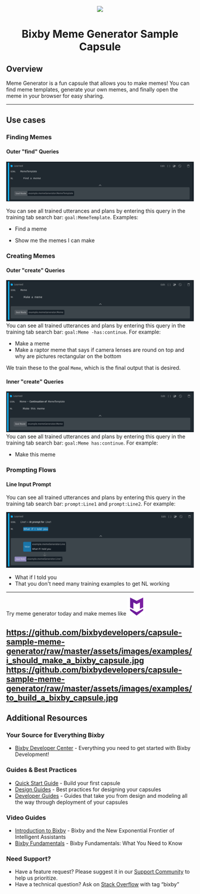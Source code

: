 <p align="Center">
  <img src="https://bixbydevelopers.com/dev/docs-assets/resources/dev-guide/bixby_logo_github-11221940070278028369.png">
  <br/>
  <h1 align="Center">Bixby Meme Generator Sample Capsule</h1>
</p>

## Overview

Meme Generator is a fun capsule that allows you to make memes! You can find meme templates, generate your own memes, and finally open the meme in your browser for easy sharing.

---

## Use cases

### Finding Memes

#### Outer "find" Queries

![Outer "find" Query](./assets/images/OuterFindQuery.png)

You can see all trained utterances and plans by entering this query in the
training tab search bar: `goal:MemeTemplate`. Examples:

- Find a meme

- Show me the memes I can make

### Creating Memes

#### Outer "create" Queries

![Outer "create" Query](./assets/images/OuterCreateQuery.png)
You can see all trained utterances and plans by entering this query in the
training tab search bar: `goal:Meme -has:continue`. For example:

- Make a meme
- Make a raptor meme that says if camera lenses are round on top and why are pictures rectangular on the bottom

We train these to the goal `Meme`, which is the final output that is desired.

#### Inner "create" Queries
![Outer "create" Query](./assets/images/InnerCreateQuery.png)
You can see all trained utterances and plans by entering this query in the
training tab search bar: `goal:Meme has:continue`. For example:

- Make this meme

### Prompting Flows

#### Line Input Prompt

You can see all trained utterances and plans by entering this query in the
training tab search bar: `prompt:Line1` and `prompt:Line2`. For example:

![Prompt Training](./assets/images/PromptTraining.png)

- What if I told you
- That you don't need many training examples to get NL working


---
Try meme generator today and make memes like
![alt text](https://github.com/adam-p/markdown-here/raw/master/src/common/images/icon48.png "Logo Title Text 1")

https://github.com/bixbydevelopers/capsule-sample-meme-generator/raw/master/assets/images/examples/i_should_make_a_bixby_capsule.jpg
https://github.com/bixbydevelopers/capsule-sample-meme-generator/raw/master/assets/images/examples/to_build_a_bixby_capsule.jpg
---

## Additional Resources

### Your Source for Everything Bixby
* [Bixby Developer Center](http://bixbydevelopers.com) - Everything you need to get started with Bixby Development!

### Guides & Best Practices
* [Quick Start Guide](https://bixbydevelopers.com/dev/docs/get-started/quick-start) - Build your first capsule
* [Design Guides](https://bixbydevelopers.com/dev/docs/dev-guide/design-guides) - Best practices for designing your capsules
* [Developer Guides](https://bixbydevelopers.com/dev/docs/dev-guide/developers) - Guides that take you from design and modeling all the way through deployment of your capsules

### Video Guides
* [Introduction to Bixby](https://youtu.be/DFvpK4PosvI) - Bixby and the New Exponential Frontier of Intelligent Assistants
* [Bixby Fundamentals](https://bixby.developer.samsung.com/newsroom/en-us/22/01/2019/Teaching-Bixby-Fundamentals-What-You-Need-to-Know) - Bixby Fundamentals: What You Need to Know

### Need Support?
* Have a feature request? Please suggest it in our [Support Community](https://support.bixbydevelopers.com/hc/en-us/community/topics/360000183273-Feature-Requests) to help us prioritize.
* Have a technical question? Ask on [Stack Overflow](https://stackoverflow.com/questions/tagged/bixby) with tag “bixby”
